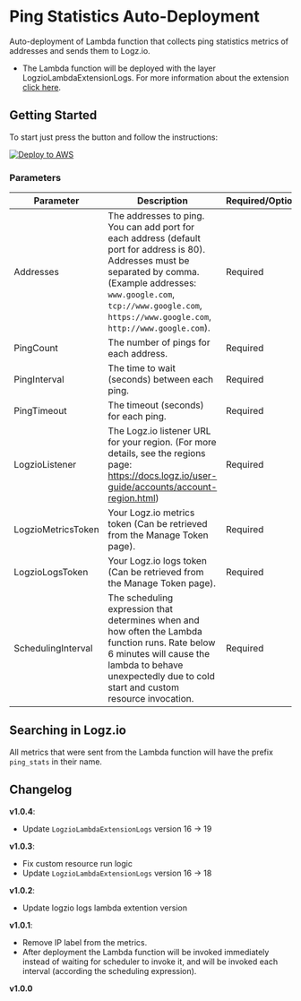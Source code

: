 # Ping Statistics Auto-Deployment

Auto-deployment of Lambda function that collects ping statistics metrics of addresses and sends them to Logz.io.

* The Lambda function will be deployed with the layer LogzioLambdaExtensionLogs.
  For more information about the extension [click here](https://github.com/logzio/logzio-lambda-extensions/tree/main/logzio-lambda-extensions-logs).

## Getting Started

To start just press the button and follow the instructions:

[![Deploy to AWS](https://dytvr9ot2sszz.cloudfront.net/logz-docs/lights/LightS-button.png)](https://console.aws.amazon.com/cloudformation/home?region=us-east-1#/stacks/create/template?templateURL=https://logzio-aws-integrations-us-east-1.s3.amazonaws.com/ping-statistics-auto-deployment/auto-deployment.yaml&stackName=logzio-ping-statistics-auto-deployment)

### Parameters

| Parameter | Description | Required/Optional | Default |
| --- | --- | --- | --- |
| Addresses | The addresses to ping. You can add port for each address (default port for address is 80). Addresses must be separated by comma. (Example addresses: `www.google.com`, `tcp://www.google.com`, `https://www.google.com`, `http://www.google.com`). | Required | - |
| PingCount | The number of pings for each address. | Required | `3` |
| PingInterval | The time to wait (seconds) between each ping. | Required | `1 (second)` |
| PingTimeout | The timeout (seconds) for each ping. | Required | `10 (seconds)` |
| LogzioListener | The Logz.io listener URL for your region. (For more details, see the regions page: https://docs.logz.io/user-guide/accounts/account-region.html) | Required | `https://listener.logz.io` |
| LogzioMetricsToken | Your Logz.io metrics token (Can be retrieved from the Manage Token page). | Required | - |
| LogzioLogsToken | Your Logz.io logs token (Can be retrieved from the Manage Token page). | Required | - |
| SchedulingInterval | The scheduling expression that determines when and how often the Lambda function runs. Rate below 6 minutes will cause the lambda to behave unexpectedly due to cold start and custom resource invocation. | Required | `rate(30 minutes)` |

## Searching in Logz.io

All metrics that were sent from the Lambda function will have the prefix `ping_stats` in their name. 

## Changelog
**v1.0.4**:
- Update `LogzioLambdaExtensionLogs` version 16 -> 19

**v1.0.3**:
 - Fix custom resource run logic
 - Update `LogzioLambdaExtensionLogs` version 16 -> 18

**v1.0.2**:
 - Update logzio logs lambda extention version

**v1.0.1**:
 - Remove IP label from the metrics.
 - After deployment the Lambda function will be invoked immediately instead of waiting for scheduler to invoke it, and will be invoked each interval (according the scheduling expression).

**v1.0.0**
